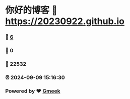 # 你好的博客 :link: https://20230922.github.io 
### :page_facing_up: [6](https://20230922.github.io/tag.html) 
### :speech_balloon: 0 
### :hibiscus: 22532 
### :alarm_clock: 2024-09-09 15:16:30 
### Powered by :heart: [Gmeek](https://github.com/Meekdai/Gmeek)
